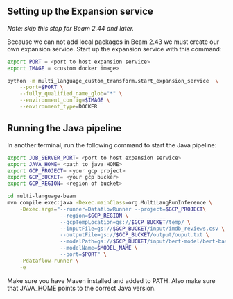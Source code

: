 <!--
    Licensed to the Apache Software Foundation (ASF) under one
    or more contributor license agreements.  See the NOTICE file
    distributed with this work for additional information
    regarding copyright ownership.  The ASF licenses this file
    to you under the Apache License, Version 2.0 (the
    "License"); you may not use this file except in compliance
    with the License.  You may obtain a copy of the License at

      http://www.apache.org/licenses/LICENSE-2.0

    Unless required by applicable law or agreed to in writing,
    software distributed under the License is distributed on an
    "AS IS" BASIS, WITHOUT WARRANTIES OR CONDITIONS OF ANY
    KIND, either express or implied.  See the License for the
    specific language governing permissions and limitations
    under the License.
-->
## Setting up the Expansion service
*Note: skip this step for Beam 2.44 and later.*

Because we can not add local packages in Beam 2.43 we must create our own expansion service.
Start up the expansion service with this command:

```bash
export PORT = <port to host expansion service>
export IMAGE = <custom docker image>

python -m multi_language_custom_transform.start_expansion_service  \
    --port=$PORT \
    --fully_qualified_name_glob="*" \
    --environment_config=$IMAGE \
    --environment_type=DOCKER
```
## Running the Java pipeline
In another terminal, run the following command to start the Java pipeline:

```bash
export JOB_SERVER_PORT= <port to host expansion service>
export JAVA_HOME= <path to java HOME>
export GCP_PROJECT= <your gcp project>
export GCP_BUCKET= <your gcp bucker>
export GCP_REGION= <region of bucket>

cd multi-language-beam
mvn compile exec:java -Dexec.mainClass=org.MultiLangRunInference \
    -Dexec.args="--runner=DataflowRunner --project=$GCP_PROJECT\
                 --region=$GCP_REGION \
                 --gcpTempLocation=gs://$GCP_BUCKET/temp/ \
                 --inputFile=gs://$GCP_BUCKET/input/imdb_reviews.csv \
                 --outputFile=gs://$GCP_BUCKET/output/ouput.txt \
                 --modelPath=gs://$GCP_BUCKET/input/bert-model/bert-base-uncased.pth \
                 --modelName=$MODEL_NAME \
                 --port=$PORT" \
    -Pdataflow-runner \
    -e
```

Make sure you have Maven installed and added to PATH. Also make sure that JAVA_HOME
points to the correct Java version.
